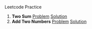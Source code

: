 Leetcode Practice

001. **Two Sum** [Problem](https://leetcode.com/problems/two-sum) [Solution](./001TwoSum/)
002. **Add Two Numbers** [Problem](https://leetcode.com/problems/add-two-numbers) [Solution](./002AddTwoNumbers/)